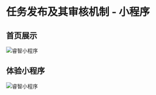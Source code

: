 # 任务发布及其审核机制 - 小程序
## 首页展示
![睿智小程序](https://git.weixin.qq.com/Pzwdshxzt/Plan/blob/plan/miniprogram/images/home-md.png)

## 体验小程序
![睿智小程序](https://git.weixin.qq.com/Pzwdshxzt/Plan/blob/c6a04a641bb0515c7368827bd0b486e2edbea95e/miniprogram/images/head_icon.jpg)